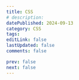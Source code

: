 ```yaml
---
title: CSS
# description:
datePublished: 2024-09-13
category: CSS
tags:
editLink: false
lastUpdated: false
comments: false

prev: false
next: false
---
```


<RouteCatalog :category="$frontmatter.category" />

